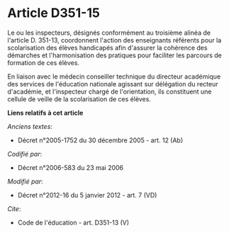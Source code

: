 # Article D351-15

Le ou les inspecteurs, désignés conformément au troisième alinéa de l'article D. 351-13, coordonnent l'action des enseignants
référents pour la scolarisation des élèves handicapés afin d'assurer la cohérence des démarches et l'harmonisation des
pratiques pour faciliter les parcours de formation de ces élèves. 

En liaison avec le médecin conseiller technique du directeur académique des services de l'éducation nationale agissant sur
délégation du recteur d'académie, et l'inspecteur chargé de l'orientation, ils constituent une cellule de veille de la
scolarisation de ces élèves.

**Liens relatifs à cet article**

_Anciens textes_:

  - Décret n°2005-1752 du 30 décembre 2005 - art. 12 (Ab)

_Codifié par_:

  - Décret n°2006-583 du 23 mai 2006

_Modifié par_:

  - Décret n°2012-16 du 5 janvier 2012 - art. 7 (VD)

_Cite_:

  - Code de l'éducation - art. D351-13 (V)

